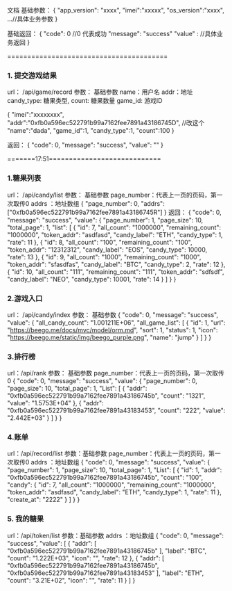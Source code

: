 
文档
基础参数：
{
    "app_version": "xxxx",
    "imei":"xxxxx",
    "os_version":"xxxx",
    ...//具体业务参数
}

基础返回：
{
    "code": 0 //0 代表成功
    "message": "success"
    "value" : //具体业务返回
}

========================================
### 1. 提交游戏结果
url： /api/game/record
参数： 基础参数
name：用户名
addr：地址
candy_type: 糖果类型,
count: 糖果数量
game_id: 游戏ID

{
    "imei":"xxxxxxxx",
    "addr":"0xfb0a596ec522791b99a7162fee7891a43186745D", //改这个
    "name":"dada",
    "game_id":1,
    "candy_type":1,
    "count":100
}

返回：
{
    "code": 0,
    "message": "success",
    "value": ""
}

=======17:51============================


### 1.糖果列表
url： /api/candy/list
参数： 基础参数
      page_number：代表上一页的页码，第一次取传0
      addrs ：地址数组
{
    "page_number": 0,
    "addrs":["0xfb0a596ec522791b99a7162fee7891a43186745R"]
}
返回：
{
    "code": 0,
    "message": "success",
    "value": {
        "page_number": 1,
        "page_size": 10,
        "total_page": 1,
        "list": [
            {
                "id": 7,
                "all_count": "1000000",
                "remaining_count": "1000000",
                "token_addr": "asdfasd",
                "candy_label": "ETH",
                "candy_type": 1,
                "rate": 11
            },
            {
                "id": 8,
                "all_count": "100",
                "remaining_count": "100",
                "token_addr": "12312312",
                "candy_label": "EOS",
                "candy_type": 10000,
                "rate": 13
            },
            {
                "id": 9,
                "all_count": "1000",
                "remaining_count": "1000",
                "token_addr": "sfasdfas",
                "candy_label": "BTC",
                "candy_type": 2,
                "rate": 12
            },
            {
                "id": 10,
                "all_count": "111",
                "remaining_count": "111",
                "token_addr": "sdfsdf",
                "candy_label": "NEO",
                "candy_type": 10001,
                "rate": 14
            }
        ]
    }
}

### 2.游戏入口
url： /api/candy/index
参数： 基础参数
{
    "code": 0,
    "message": "success",
    "value": {
        "all_candy_count": "1.001211E+06",
        "all_game_list": [
            {
                "id": 1,
                "url": "https://beego.me/docs/mvc/model/orm.md",
                "sort": 1,
                "status": 1,
                "icon": "https://beego.me/static/img/beego_purple.png",
                "name": "jump"
            }
        ]
    }
}

### 3.排行榜
url：/api/rank
参数： 基础参数
      page_number：代表上一页的页码，第一次取传0
{
    "code": 0,
    "message": "success",
    "value": {
        "page_number": 0,
        "page_size": 10,
        "total_page": 1,
        "List": [
            {
                "addr": "0xfb0a596ec522791b99a7162fee7891a43186745b",
                "count": "1321",
                "value": "1.5753E+04"
            },
            {
                "addr": "0xfb0a596ec522791b99a7162fee7891a43183453",
                "count": "222",
                "value": "2.442E+03"
            }
        ]
    }
}

### 4.账单
url：/api/record/list
参数：基础参数
     page_number：代表上一页的页码，第一次取传0
     addrs ：地址数组
{
    "code": 0,
    "message": "success",
    "value": {
        "page_number": 1,
        "page_size": 10,
        "total_page": 1,
        "List": [
            {
                "id": 1,
                "addr": "0xfb0a596ec522791b99a7162fee7891a43186745b",
                "count": "100",
                "candy": {
                    "id": 7,
                    "all_count": "1000000",
                    "remaining_count": "1000000",
                    "token_addr": "asdfasd",
                    "candy_label": "ETH",
                    "candy_type": 1,
                    "rate": 11
                },
                "create_at": "2222"
            }
        ]
    }
}

### 5. 我的糖果
url：/api/token/list
参数：基础参数
     addrs ：地址数组
{
    "code": 0,
    "message": "success",
    "value": [
        {
            "addr": [
                "0xfb0a596ec522791b99a7162fee7891a43186745b"
            ],
            "label": "BTC",
            "count": "1.222E+03",
            "icon": "",
            "rate": 12
        },
        {
            "addr": [
                "0xfb0a596ec522791b99a7162fee7891a43186745b",
                "0xfb0a596ec522791b99a7162fee7891a43183453"
            ],
            "label": "ETH",
            "count": "3.21E+02",
            "icon": "",
            "rate": 11
        }
    ]
}

